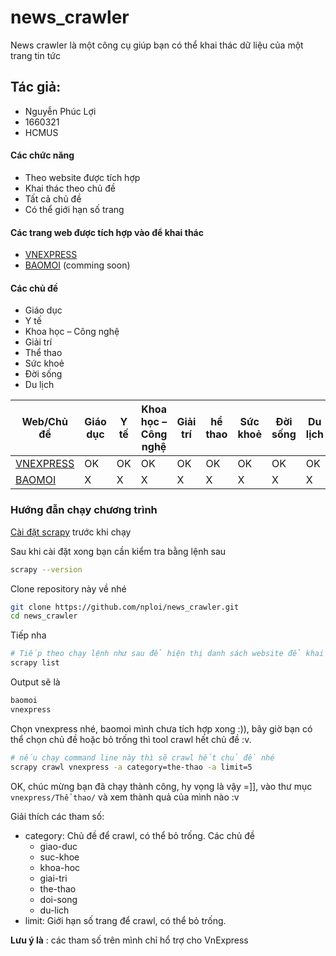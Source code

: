 
# news_crawler

News crawler là một công cụ giúp bạn có thể khai thác dữ liệu của một trang tin tức

## Tác giả: 
- Nguyễn Phúc Lợi
- 1660321
- HCMUS

#### Các chức năng
* Theo website được tích hợp
* Khai thác theo chủ đề
* Tất cả chủ đề
* Có thể giới hạn số trang

#### Các trang web được tích hợp vào để khai thác
* [VNEXPRESS](https://vnexpress.net/)
* [BAOMOI](https://baomoi.com/) (comming soon)

#### Các chủ đề
* Giáo dục
* Y tế
* Khoa học – Công nghệ
* Giải trí
* Thể thao
* Sức khoẻ
* Đời sống
* Du lịch

Web/Chủ đề| Giáo dục | Y tế | Khoa học – Công nghệ | Giải trí | hể thao | Sức khoẻ| Đời sống | Du lịch
--- | --- | --- | --- |--- |--- |--- |--- |--- 
 [VNEXPRESS](https://vnexpress.net/) | OK | OK | OK | OK | OK | OK | OK | OK 
[BAOMOI](https://baomoi.com/) | X | X | X | X | X | X | X | X 


### Hướng đẫn chạy chương trình

[Cài đặt scrapy](http://doc.scrapy.org/en/latest/intro/install.html) trước khi chạy

Sau khi cài đặt xong bạn cần kiểm tra bằng lệnh sau
```bash
scrapy --version
```
Clone repository này về  nhé
```bash
git clone https://github.com/nploi/news_crawler.git
cd news_crawler
```
Tiếp nha
``` bash
# Tiếp theo chạy lệnh như sau để hiện thị danh sách website để khai thác
scrapy list
```
Output sẽ là
```bash
baomoi
vnexpress
```
Chọn vnexpress nhé, baomoi mình chưa tích hợp xong :)), bây giờ bạn có thể chọn chủ đề hoặc bỏ trống thì tool crawl hết chủ đề :v.
```bash
# nếu chạy command line này thì sẽ crawl hết chủ đề nhé
scrapy crawl vnexpress -a category=the-thao -a limit=5
```
OK, chúc mừng bạn đã chạy thành công, hy vọng là vậy =]], vào thư mục `vnexpress/Thể thao/` và xem thành quả của mình nào :v

Giải thích các tham số:
- category: Chủ đề để crawl, có thể bỏ trống. Các chủ đề
    * giao-duc
    * suc-khoe
    * khoa-hoc
    * giai-tri
    * the-thao
    * doi-song
    * du-lich  
- limit: Giới hạn số trang để crawl, có thể bỏ trống. 

**Lưu ý là** : các tham số trên mình chỉ hổ trợ cho VnExpress
